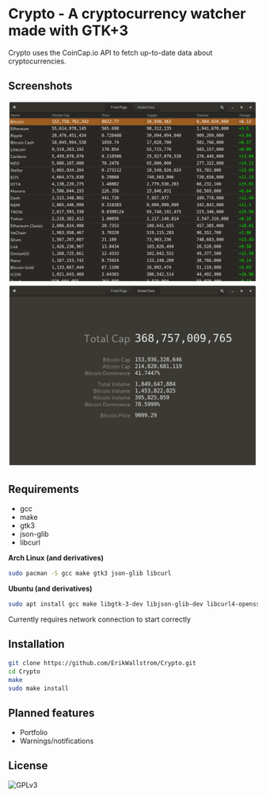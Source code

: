 # Crypto - A cryptocurrency watcher made with GTK+3

Crypto uses the CoinCap.io API to fetch up-to-date data about cryptocurrencies.

## Screenshots

![](./screenshot1.png)
![](./screenshot2.png)

## Requirements

* gcc
* make
* gtk3
* json-glib
* libcurl

**Arch Linux (and derivatives)**

```bash
sudo pacman -S gcc make gtk3 json-glib libcurl
```

**Ubuntu (and derivatives)**

```bash
sudo apt install gcc make libgtk-3-dev libjson-glib-dev libcurl4-openssl-dev 
```

Currently requires network connection to start correctly

## Installation

```bash
git clone https://github.com/ErikWallstrom/Crypto.git
cd Crypto
make
sudo make install
```

## Planned features

* Portfolio
* Warnings/notifications

## License

![](http://www.gnu.org/graphics/gplv3-127x51.png "GPLv3")
